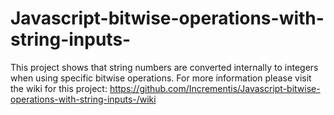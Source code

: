 # Javascript-bitwise-operations-with-string-inputs-
This project shows that string numbers are converted internally to integers when using specific bitwise operations.
For more information please visit the wiki for this project: https://github.com/Incrementis/Javascript-bitwise-operations-with-string-inputs-/wiki
